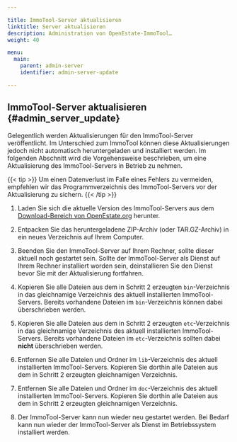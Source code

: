 ```yaml
---

title: ImmoTool-Server aktualisieren
linktitle: Server aktualisieren
description: Administration von OpenEstate-ImmoTool…
weight: 40

menu:
  main:
    parent: admin-server
    identifier: admin-server-update

---
```


## ImmoTool-Server aktualisieren {#admin_server_update}

Gelegentlich werden Aktualisierungen für den ImmoTool-Server veröffentlicht. Im Unterschied zum ImmoTool können diese Aktualisierungen jedoch nicht automatisch heruntergeladen und installiert werden. Im folgenden Abschnitt wird die Vorgehensweise beschrieben, um eine Aktualisierung des ImmoTool-Servers in Betrieb zu nehmen.

{{< tip >}}
Um einen Datenverlust im Falle eines Fehlers zu vermeiden, empfehlen wir das Programmverzeichnis des ImmoTool-Servers vor der Aktualisierung zu sichern.
{{< /tip >}}

1.  Laden Sie sich die aktuelle Version des ImmoTool-Servers aus dem [Download-Bereich von OpenEstate.org](http://de.openestate.org/downloads/) herunter.

2.  Entpacken Sie das heruntergeladene ZIP-Archiv (oder TAR.GZ-Archiv) in ein neues Verzeichnis auf Ihrem Computer.

3.  Beenden Sie den ImmoTool-Server auf Ihrem Rechner, sollte dieser aktuell noch gestartet sein. Sollte der ImmoTool-Server als Dienst auf Ihrem Rechner installiert worden sein, deinstallieren Sie den Dienst bevor Sie mit der Aktualisierung fortfahren.

4.  Kopieren Sie alle Dateien aus dem in Schritt 2 erzeugten `bin`-Verzeichnis in das gleichnamige Verzeichnis des aktuell installierten ImmoTool-Servers. Bereits vorhandene Dateien im `bin`-Verzeichnis können dabei überschrieben werden.

5.  Kopieren Sie alle Dateien aus dem in Schritt 2 erzeugten `etc`-Verzeichnis in das gleichnamige Verzeichnis des aktuell installierten ImmoTool-Servers. Bereits vorhandene Dateien im `etc`-Verzeichnis sollten dabei **nicht** überschrieben werden.

6.  Entfernen Sie alle Dateien und Ordner im `lib`-Verzeichnis des aktuell installierten ImmoTool-Servers. Kopieren Sie dorthin alle Dateien aus dem in Schritt 2 erzeugten gleichnamigen Verzeichnis.

7.  Entfernen Sie alle Dateien und Ordner im `doc`-Verzeichnis des aktuell installierten ImmoTool-Servers. Kopieren Sie dorthin alle Dateien aus dem in Schritt 2 erzeugten gleichnamigen Verzeichnis.

8.  Der ImmoTool-Server kann nun wieder neu gestartet werden. Bei Bedarf kann nun wieder der ImmoTool-Server als Dienst im Betriebssystem installiert werden.
